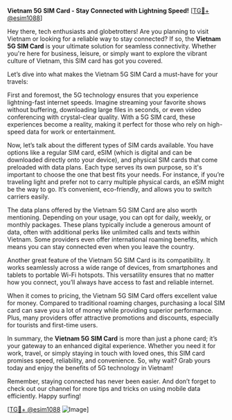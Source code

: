 **Vietnam 5G SIM Card - Stay Connected with Lightning Speed!** [[TG💪+ @esim1088](https://t.me/s/esim1088)]

Hey there, tech enthusiasts and globetrotters! Are you planning to visit Vietnam or looking for a reliable way to stay connected? If so, the **Vietnam 5G SIM Card** is your ultimate solution for seamless connectivity. Whether you're here for business, leisure, or simply want to explore the vibrant culture of Vietnam, this SIM card has got you covered.

Let’s dive into what makes the Vietnam 5G SIM Card a must-have for your travels:

First and foremost, the 5G technology ensures that you experience lightning-fast internet speeds. Imagine streaming your favorite shows without buffering, downloading large files in seconds, or even video conferencing with crystal-clear quality. With a 5G SIM card, these experiences become a reality, making it perfect for those who rely on high-speed data for work or entertainment.

Now, let’s talk about the different types of SIM cards available. You have options like a regular SIM card, eSIM (which is digital and can be downloaded directly onto your device), and physical SIM cards that come preloaded with data plans. Each type serves its own purpose, so it's important to choose the one that best fits your needs. For instance, if you’re traveling light and prefer not to carry multiple physical cards, an eSIM might be the way to go. It’s convenient, eco-friendly, and allows you to switch carriers easily.

The data plans offered by the Vietnam 5G SIM Card are also worth mentioning. Depending on your usage, you can opt for daily, weekly, or monthly packages. These plans typically include a generous amount of data, often with additional perks like unlimited calls and texts within Vietnam. Some providers even offer international roaming benefits, which means you can stay connected even when you leave the country.

Another great feature of the Vietnam 5G SIM Card is its compatibility. It works seamlessly across a wide range of devices, from smartphones and tablets to portable Wi-Fi hotspots. This versatility ensures that no matter how you connect, you’ll always have access to fast and reliable internet.

When it comes to pricing, the Vietnam 5G SIM Card offers excellent value for money. Compared to traditional roaming charges, purchasing a local SIM card can save you a lot of money while providing superior performance. Plus, many providers offer attractive promotions and discounts, especially for tourists and first-time users.

In summary, the **Vietnam 5G SIM Card** is more than just a phone card; it’s your gateway to an enhanced digital experience. Whether you need it for work, travel, or simply staying in touch with loved ones, this SIM card promises speed, reliability, and convenience. So, why wait? Grab yours today and enjoy the benefits of 5G technology in Vietnam!

Remember, staying connected has never been easier. And don’t forget to check out our channel for more tips and tricks on using mobile data efficiently. Happy surfing!

[[TG💪+ @esim1088](https://t.me/s/esim1088) ![Image](https://i.postimg.cc/Y0z9fWf4/image.png)]
